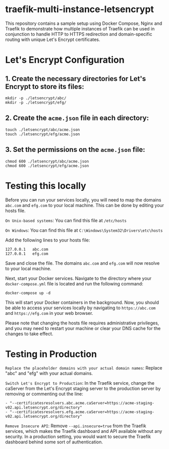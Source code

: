 # traefik-multi-instance-letsencrypt

This repository contains a sample setup using Docker Compose, Nginx and Traefik to demonstrate how multiple instances of Traefik can be used in conjunction to handle HTTP to HTTPS redirection and domain-specific routing with unique Let's Encrypt certificates.

# Let's Encrypt Configuration

## 1. Create the necessary directories for Let's Encrypt to store its files:

```
mkdir -p ./letsencrypt/abc/
mkdir -p ./letsencrypt/efg/
```

## 2. Create the `acme.json` file in each directory:

```
touch ./letsencrypt/abc/acme.json
touch ./letsencrypt/efg/acme.json
```

## 3. Set the permissions on the `acme.json` file:

```
chmod 600 ./letsencrypt/abc/acme.json
chmod 600 ./letsencrypt/efg/acme.json
```

# Testing this locally

Before you can run your services locally, you will need to map the domains `abc.com` and `efg.com` to your local machine. This can be done by editing your hosts file.

`On Unix-based systems`: You can find this file at `/etc/hosts`

`On Windows`: You can find this file at `C:\Windows\System32\Drivers\etc\hosts`

Add the following lines to your hosts file:

```
127.0.0.1   abc.com
127.0.0.1   efg.com
```

Save and close the file. The domains `abc.com` and `efg.com` will now resolve to your local machine.

Next, start your Docker services. Navigate to the directory where your `docker-compose.yml` file is located and run the following command:

```
docker-compose up -d
```

This will start your Docker containers in the background. Now, you should be able to access your services locally by navigating to `https://abc.com` and `https://efg.com` in your web browser.

Please note that changing the hosts file requires administrative privileges, and you may need to restart your machine or clear your DNS cache for the changes to take effect.

# Testing in Production

`Replace the placeholder domains with your actual domain names`: Replace "abc" and "efg" with your actual domains.

`Switch Let's Encrypt to Production`: In the Traefik service, change the caServer from the Let's Encrypt staging server to the production server by removing or commenting out the line:

```
- "--certificatesresolvers.abc.acme.caServer=https://acme-staging-v02.api.letsencrypt.org/directory"
- "--certificatesresolvers.efg.acme.caServer=https://acme-staging-v02.api.letsencrypt.org/directory"
```

`Remove Insecure API`: Remove `--api.insecure=true` from the Traefik services, which makes the Traefik dashboard and API available without any security. In a production setting, you would want to secure the Traefik dashboard behind some sort of authentication.
